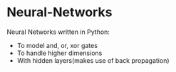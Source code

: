 # Neural-Networks
Neural Networks written in Python:

* To model and, or, xor gates
* To handle higher dimensions
* With hidden layers(makes use of back propagation)
